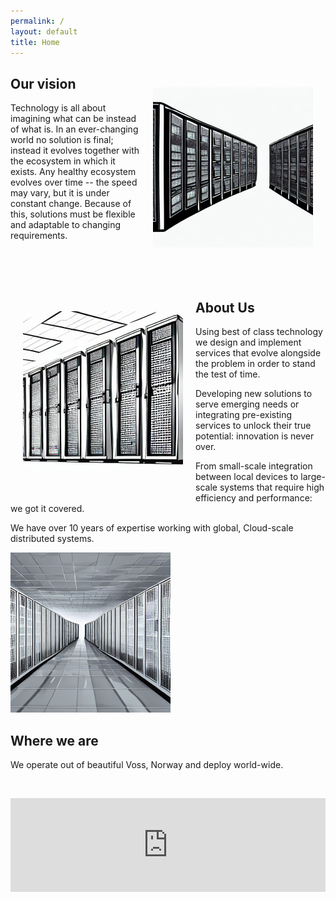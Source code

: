```yaml
---
permalink: /
layout: default
title: Home
---
```


<p style="float: right; padding: 20px"><img src="./assets/images/00150.png" width="256px"></p>

## Our vision

Technology is all about imagining what can be instead of what is. In an ever-changing world no solution is final; instead it evolves together with the ecosystem in which it exists. Any healthy ecosystem evolves over time -- the speed may vary, but it is under constant change. Because of this, solutions must be flexible and adaptable to changing requirements.

<p style="clear: both">&nbsp;</p>


<p style="float: left; padding: 20px"><img src="./assets/images/00272.png" width="256px"></p>

## About Us

Using best of class technology we design and implement services that evolve alongside the problem in order to stand the test of time.

Developing new solutions to serve emerging needs or integrating pre-existing services to unlock their true potential: innovation is never over.

From small-scale integration between local devices to large-scale systems that require high efficiency and performance: we got it covered.

We have over 10 years of expertise working with global, Cloud-scale distributed systems.

<p style="float: right: padding: 20px"><img src="./assets/images/00252.png" width="256px"></p>

## Where we are

We operate out of beautiful Voss, Norway and deploy world-wide.

<p style="clear: both">&nbsp;</p>

<iframe style="width: 100%" jsname="L5Fo6c" class="YMEQtf" sandbox="allow-scripts allow-popups allow-forms allow-same-origin allow-popups-to-escape-sandbox allow-downloads allow-modals" frameborder="0" aria-label="Map, Vossevangen" src="https://maps-api-ssl.google.com/maps?hl=en&amp;ll=60.626697,6.417059&amp;output=embed&amp;q=Vossevangen,+Norway+(Vossevangen)&amp;z=13" allowfullscreen=""></iframe>

